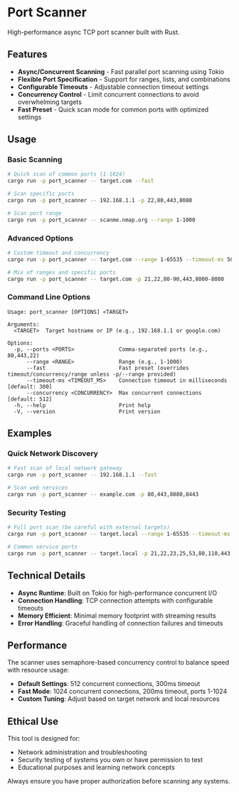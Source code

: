 # Port Scanner

High-performance async TCP port scanner built with Rust.

## Features

- **Async/Concurrent Scanning** - Fast parallel port scanning using Tokio
- **Flexible Port Specification** - Support for ranges, lists, and combinations
- **Configurable Timeouts** - Adjustable connection timeout settings
- **Concurrency Control** - Limit concurrent connections to avoid overwhelming targets
- **Fast Preset** - Quick scan mode for common ports with optimized settings

## Usage

### Basic Scanning

```bash
# Quick scan of common ports (1-1024)
cargo run -p port_scanner -- target.com --fast

# Scan specific ports
cargo run -p port_scanner -- 192.168.1.1 -p 22,80,443,8080

# Scan port range
cargo run -p port_scanner -- scanme.nmap.org --range 1-1000
```

### Advanced Options

```bash
# Custom timeout and concurrency
cargo run -p port_scanner -- target.com --range 1-65535 --timeout-ms 500 --concurrency 200

# Mix of ranges and specific ports
cargo run -p port_scanner -- target.com -p 21,22,80-90,443,8000-8080
```

### Command Line Options

```
Usage: port_scanner [OPTIONS] <TARGET>

Arguments:
  <TARGET>  Target hostname or IP (e.g., 192.168.1.1 or google.com)

Options:
  -p, --ports <PORTS>              Comma-separated ports (e.g., 80,443,22)
      --range <RANGE>              Range (e.g., 1-1000)
      --fast                       Fast preset (overrides timeout/concurrency/range unless -p/--range provided)
      --timeout-ms <TIMEOUT_MS>    Connection timeout in milliseconds [default: 300]
      --concurrency <CONCURRENCY>  Max concurrent connections [default: 512]
  -h, --help                       Print help
  -V, --version                    Print version
```

## Examples

### Quick Network Discovery
```bash
# Fast scan of local network gateway
cargo run -p port_scanner -- 192.168.1.1 --fast

# Scan web services
cargo run -p port_scanner -- example.com -p 80,443,8080,8443
```

### Security Testing
```bash
# Full port scan (be careful with external targets)
cargo run -p port_scanner -- target.local --range 1-65535 --timeout-ms 1000

# Common service ports
cargo run -p port_scanner -- target.local -p 21,22,23,25,53,80,110,443,993,995
```

## Technical Details

- **Async Runtime**: Built on Tokio for high-performance concurrent I/O
- **Connection Handling**: TCP connection attempts with configurable timeouts  
- **Memory Efficient**: Minimal memory footprint with streaming results
- **Error Handling**: Graceful handling of connection failures and timeouts

## Performance

The scanner uses semaphore-based concurrency control to balance speed with resource usage:

- **Default Settings**: 512 concurrent connections, 300ms timeout
- **Fast Mode**: 1024 concurrent connections, 200ms timeout, ports 1-1024
- **Custom Tuning**: Adjust based on target network and local resources

## Ethical Use

This tool is designed for:
- Network administration and troubleshooting
- Security testing of systems you own or have permission to test
- Educational purposes and learning network concepts

Always ensure you have proper authorization before scanning any systems.
